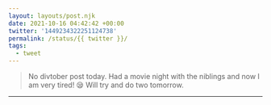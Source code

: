 ```yaml
---
layout: layouts/post.njk
date: 2021-10-16 04:42:42 +00:00
twitter: '1449234322251124738'
permalink: /status/{{ twitter }}/
tags: 
  - tweet
---
```


> No divtober post today. Had a movie night with the niblings and now I am very tired! 😪 Will try and do two tomorrow.

---
